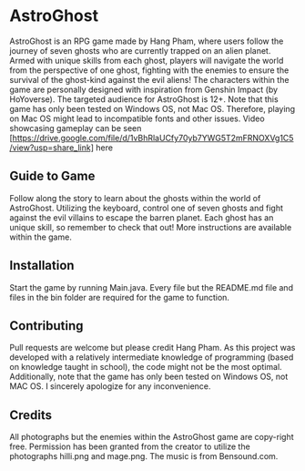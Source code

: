 # AstroGhost 
AstroGhost is an RPG game made by Hang Pham, where users follow the journey of seven ghosts who are currently trapped on an alien planet. Armed with unique skills from each ghost, players will navigate the world from the perspective of one ghost, fighting with the enemies to ensure the survival of the ghost-kind against the evil aliens! The characters within the game are personally designed with inspiration from Genshin Impact (by HoYoverse). The targeted audience for AstroGhost is 12+. Note that this game has only been tested on Windows OS, not Mac OS. Therefore, playing on Mac OS might lead to incompatible fonts and other issues. Video showcasing gameplay can be seen [https://drive.google.com/file/d/1vBhRlaUCfy70yb7YWG5T2mFRNOXVg1C5/view?usp=share_link] here


## Guide to Game
Follow along the story to learn about the ghosts within the world of AstroGhost. Utilizing the keyboard, control one of seven ghosts and fight against the evil villains to escape the barren planet. Each ghost has an unique skill, so remember to check that out! More instructions are available within the game. 

## Installation
Start the game by running Main.java. Every file but the README.md file and files in the bin folder are required for the game to function.


## Contributing
Pull requests are welcome but please credit Hang Pham. As this project was developed with a relatively intermediate knowledge of programming (based on knowledge taught in school), the code might not be the most optimal. Additionally, note that the game has only been tested on Windows OS, not MAC OS. I sincerely apologize for any inconvenience. 

## Credits 
All photographs but the enemies within the AstroGhost game are copy-right free. Permission has been granted from the creator to utilize the photographs hilli.png and mage.png. The music is from Bensound.com. 
